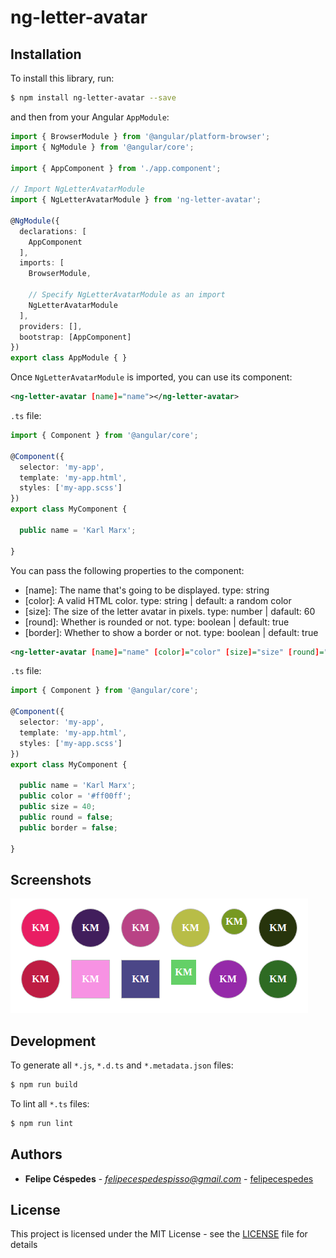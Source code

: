 # ng-letter-avatar

## Installation

To install this library, run:

```bash
$ npm install ng-letter-avatar --save
```

and then from your Angular `AppModule`:

```typescript
import { BrowserModule } from '@angular/platform-browser';
import { NgModule } from '@angular/core';

import { AppComponent } from './app.component';

// Import NgLetterAvatarModule
import { NgLetterAvatarModule } from 'ng-letter-avatar';

@NgModule({
  declarations: [
    AppComponent
  ],
  imports: [
    BrowserModule,

    // Specify NgLetterAvatarModule as an import
    NgLetterAvatarModule
  ],
  providers: [],
  bootstrap: [AppComponent]
})
export class AppModule { }
```

Once `NgLetterAvatarModule` is imported, you can use its component:

```xml
<ng-letter-avatar [name]="name"></ng-letter-avatar>
```

`.ts` file:

```typescript
import { Component } from '@angular/core';

@Component({
  selector: 'my-app',
  template: 'my-app.html',
  styles: ['my-app.scss']
})
export class MyComponent {
  
  public name = 'Karl Marx';
  
}
```

You can pass the following properties to the component:

* [name]: The name that's going to be displayed. type: string
* [color]: A valid HTML color. type: string | default: a random color
* [size]: The size of the letter avatar in pixels. type: number | dafault: 60
* [round]: Whether is rounded or not. type: boolean | default: true
* [border]: Whether to show a border or not. type: boolean | default: true

```xml
<ng-letter-avatar [name]="name" [color]="color" [size]="size" [round]="round" [border]="border"></ng-letter-avatar>
```

`.ts` file:

```typescript
import { Component } from '@angular/core';

@Component({
  selector: 'my-app',
  template: 'my-app.html',
  styles: ['my-app.scss']
})
export class MyComponent {
  
  public name = 'Karl Marx';
  public color = '#ff00ff';
  public size = 40;
  public round = false;
  public border = false;
  
}
```

## Screenshots

![Screenshot](/screenshots/screenshot_1.png "Screenshot")

## Development

To generate all `*.js`, `*.d.ts` and `*.metadata.json` files:

```bash
$ npm run build
```

To lint all `*.ts` files:

```bash
$ npm run lint
```

## Authors

* **Felipe Céspedes** - *felipecespedespisso@gmail.com* - [felipecespedes](https://github.com/felipecespedes)

## License

This project is licensed under the MIT License - see the [LICENSE](LICENSE) file for details

